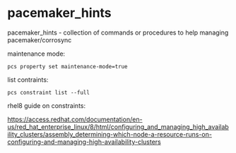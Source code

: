 # pacemaker_hints
pacemaker_hints - collection of commands or procedures to help managing pacemaker/corrosync


maintenance mode:

``pcs property set maintenance-mode=true``

list contraints:

``pcs constraint list --full``


rhel8 guide on constraints:

https://access.redhat.com/documentation/en-us/red_hat_enterprise_linux/8/html/configuring_and_managing_high_availability_clusters/assembly_determining-which-node-a-resource-runs-on-configuring-and-managing-high-availability-clusters
